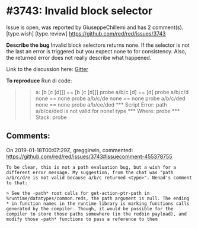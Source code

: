 
#3743: Invalid block selector
================================================================================
Issue is open, was reported by GiuseppeChillemi and has 2 comment(s).
[type.wish] [type.review]
<https://github.com/red/red/issues/3743>

**Describe the bug**
Invalid block selectors  returns none. If the selector is not the last an error is triggered but you expect none to for consistency.
Also, the returned error does not really describe what happened.

Link to the discussion here:
[Gitter](https://gitter.im/red/red?at=5c3cfabb39596c372be06b8b)

**To reproduce**
Run di code:

>> a: [b [c [d]]]
== [b [c [d]]]
>> probe a/b/c
[d]
== [d]
>> probe a/b/c/d
none
== none
>> probe a/b/c/de
none
== none
>> probe a/b/c/ded
none
== none
>> probe a/b/ce/ded
*** Script Error: path a/b/ce/ded is not valid for none! type
*** Where: probe
*** Stack: probe




Comments:
--------------------------------------------------------------------------------

On 2019-01-18T00:07:29Z, greggirwin, commented:
<https://github.com/red/red/issues/3743#issuecomment-455378755>

    To be clear, this is not a path evaluation bug, but a wish for a different error message. My suggestion, from the chat was "path a/b/c/d/e is not valid because a/b/c returned <type>". Nenad's comment to that:
    
    > See the -path* root calls for get-action-ptr-path in %runtime/datatypes/common.reds, the path argument is null. The ending * in function names in the runtime library is marking functions calls generated by the compiler. Though, it would be possible for the compiler to store those paths somewhere (in the redbin payload), and modify those -path* functions to pass a reference to them

